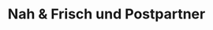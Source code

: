 ---
title: "Nah & Frisch und Postpartner"
url: /geras/nah-und-frisch-und-postpartner/
shop: Supermarkt
---